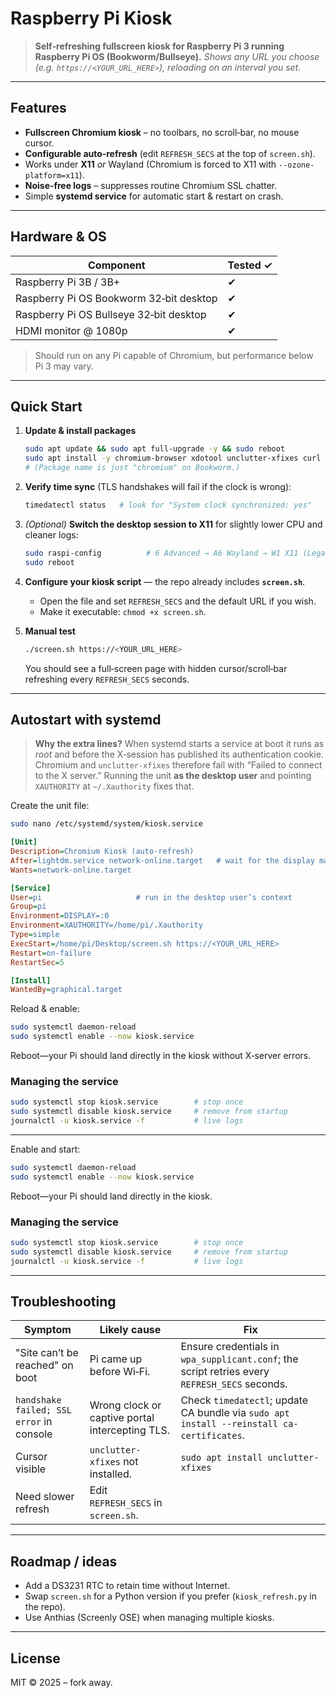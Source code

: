 # Raspberry Pi Kiosk

> **Self‑refreshing fullscreen kiosk for Raspberry Pi 3 running Raspberry Pi OS (Bookworm/Bullseye).**
> *Shows any URL you choose (e.g. `https://<YOUR_URL_HERE>`), reloading on an interval you set.*

---

## Features

* **Fullscreen Chromium kiosk** – no toolbars, no scroll‑bar, no mouse cursor.
* **Configurable auto‑refresh** (edit `REFRESH_SECS` at the top of `screen.sh`).
* Works under **X11** *or* Wayland (Chromium is forced to X11 with `--ozone-platform=x11`).
* **Noise‑free logs** – suppresses routine Chromium SSL chatter.
* Simple **systemd service** for automatic start & restart on crash.

---

## Hardware & OS

| Component                               | Tested ✓ |
| --------------------------------------- | -------- |
| Raspberry Pi 3B / 3B+                   | ✔︎       |
| Raspberry Pi OS Bookworm 32‑bit desktop | ✔︎       |
| Raspberry Pi OS Bullseye 32‑bit desktop | ✔︎       |
| HDMI monitor @ 1080p                    | ✔︎       |

> Should run on any Pi capable of Chromium, but performance below Pi 3 may vary.

---

## Quick Start

1. **Update & install packages**

   ```bash
   sudo apt update && sudo apt full-upgrade -y && sudo reboot
   sudo apt install -y chromium-browser xdotool unclutter-xfixes curl ca-certificates
   # (Package name is just "chromium" on Bookworm.)
   ```
2. **Verify time sync** (TLS handshakes will fail if the clock is wrong):

   ```bash
   timedatectl status   # look for "System clock synchronized: yes"
   ```
3. *(Optional)* **Switch the desktop session to X11** for slightly lower CPU and cleaner logs:

   ```bash
   sudo raspi-config          # 6 Advanced → A6 Wayland → W1 X11 (Legacy)
   sudo reboot
   ```
4. **Configure your kiosk script** — the repo already includes **`screen.sh`**.

   * Open the file and set `REFRESH_SECS` and the default URL if you wish.
   * Make it executable:  `chmod +x screen.sh`.
5. **Manual test**

   ```bash
   ./screen.sh https://<YOUR_URL_HERE>
   ```

   You should see a full‑screen page with hidden cursor/scroll‑bar refreshing every `REFRESH_SECS` seconds.

---

## Autostart with systemd

> **Why the extra lines?**  When systemd starts a service at boot it runs as *root* and before the X‑session has published its authentication cookie.  Chromium and `unclutter-xfixes` therefore fail with “Failed to connect to the X server.”  Running the unit **as the desktop user** and pointing `XAUTHORITY` at `~/.Xauthority` fixes that.

Create the unit file:

```bash
sudo nano /etc/systemd/system/kiosk.service
```

```ini
[Unit]
Description=Chromium Kiosk (auto‑refresh)
After=lightdm.service network-online.target   # wait for the display manager
Wants=network-online.target

[Service]
User=pi                     # run in the desktop user’s context
Group=pi
Environment=DISPLAY=:0
Environment=XAUTHORITY=/home/pi/.Xauthority
Type=simple
ExecStart=/home/pi/Desktop/screen.sh https://<YOUR_URL_HERE>
Restart=on-failure
RestartSec=5

[Install]
WantedBy=graphical.target
```

Reload & enable:

```bash
sudo systemctl daemon-reload
sudo systemctl enable --now kiosk.service
```

Reboot—your Pi should land directly in the kiosk without X‑server errors.

### Managing the service

```bash
sudo systemctl stop kiosk.service        # stop once
sudo systemctl disable kiosk.service     # remove from startup
journalctl -u kiosk.service -f           # live logs
```

---

Enable and start:

```bash
sudo systemctl daemon-reload
sudo systemctl enable --now kiosk.service
```

Reboot—your Pi should land directly in the kiosk.

### Managing the service

```bash
sudo systemctl stop kiosk.service        # stop once
sudo systemctl disable kiosk.service     # remove from startup
journalctl -u kiosk.service -f           # live logs
```

---

## Troubleshooting

| Symptom                                  | Likely cause                                    | Fix                                                                                           |
| ---------------------------------------- | ----------------------------------------------- | --------------------------------------------------------------------------------------------- |
| "Site can’t be reached" on boot          | Pi came up before Wi‑Fi.                        | Ensure credentials in `wpa_supplicant.conf`; the script retries every `REFRESH_SECS` seconds. |
| `handshake failed; SSL error` in console | Wrong clock or captive portal intercepting TLS. | Check `timedatectl`; update CA bundle via `sudo apt install --reinstall ca-certificates`.     |
| Cursor visible                           | `unclutter-xfixes` not installed.               | `sudo apt install unclutter-xfixes`                                                           |
| Need slower refresh                      | Edit `REFRESH_SECS` in `screen.sh`.             |                                                                                               |

---

## Roadmap / ideas

* Add a DS3231 RTC to retain time without Internet.
* Swap `screen.sh` for a Python version if you prefer (`kiosk_refresh.py` in the repo).
* Use Anthias (Screenly OSE) when managing multiple kiosks.

---

## License

MIT © 2025 – fork away.

